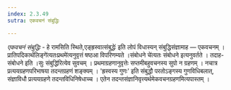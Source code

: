 ```yaml
---
index: 2.3.49
sutra: एकवचनं संबुद्धिः

---
```

_एकवचनं संबुद्धिः_ - हे रामसिति स्थिते,एङ्ह्रस्वात्संबुद्धेः॑ इति लोपं विधास्यन् संबुद्धिसंज्ञामाह — एकवचनम् ।प्रातिपदिकार्थलिङ्गे॑त्यतःप्रथमे॑त्यनुवृत्तं षष्ठआ विपरिणम्यते ।संबोधने चे॑त्यतः संबोधने इत्यनुवर्तते । तदाह-संबोधने इति ।सुः संबुद्धि॑रित्येव सुवचम् । प्रथमाग्रहणानुवृत्तेः सप्तमीबहुवचनस्य सुपो न ग्रहणम् । नचात्र प्रत्ययग्रहणपरिभाषया तदन्तग्रहणं शङ्क्यम् । 'ह्रस्वस्य गुणः' इति संबुद्धौ परतोऽङ्गस्य गुणविधिबलात्, संज्ञाविधौ प्रत्ययग्रहणे तदन्तविधिनिषेधाच्च । एतेन तदन्तसंज्ञानिवृत्त्यर्थमेकवचनग्रहणमित्यपास्तम् । 